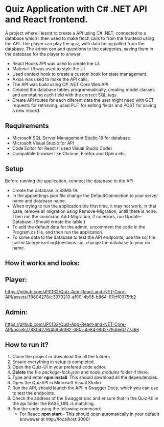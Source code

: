 # Quiz Application with C# .NET API and React frontend.  

A project where I learnt to create a API using C# .NET, connected to a database which I then used to make fetch calls to from the frontend using the API. The player can play the quiz, with data being pulled from the database. The admin can add questions to the categories, saving them in the database for the player to answer.  

* React Hooks API was used to create the UI.  
* Material-UI was used to style the UI.  
* Used context hook to create a custom hook for state management.  
* Axios was used to make the API calls.   
* The API was build using C# .NET Core Web API.
* Created the database tables programmatically, creating model classes and annotating each field with the correct SQL tags.  
* Create API routes for each diferent data the user might need with GET requests for retrieving, used PUT for editing fields and POST for saving a new record.  

## Requirements  
- Microsoft SQL Server Management Studio 19 for database  
- Microsoft Visual Studio for API  
- Code Editor for React (I used Visual Studio Code) 
- Compatible browser like Chrome, Firefox and Opera etc.   

## Setup  
Before running the application, connect the database to the API.  
- Create the database in SSMS 19. 
- In the appsettings.json file change the DefaultConnection to your server name and database name.  
- When trying to run the application the first time, it may not work, in that case, remove all migration using Remove-Migration, untill there is none. Then run the command Add-Migration, if no errors, run Update-Database. (Should create the table.)  
- To add the default data for the admin, uncomment the code in the Program.cs file, and then run the application.  
- To some data to the database to test the API endpoints, use the sql file called QueryInsertingQuestions.sql, change the database to your db name.  

## How it works and looks:


## Player:
https://github.com/JP0132/Quiz-App-React-and-NET-Core-API/assets/78804278/c3979210-a190-4b95-b864-07cff0075fb2

## Admin:
https://github.com/JP0132/Quiz-App-React-and-NET-Core-API/assets/78804278/45959382-d8fa-4e84-9fd2-79d6e0777a68



## How to run it?
1. Clone the project or download the all the folders.  
2. Ensure everything in setup is completed.  
3. Open the Quiz-UI in your prefered code editor.  
5. **Delete** the file *package-lock.json* and *node_modules* folder if there.  
6. Type and enter **npm install**. This should download all the dependencies.  
7. Open the QuizAPI in Microsoft Visual Studio.  
8. Run the API, should launch the API in Swagger Docs, which you can use to test the endpoints.  
9. Check the address of the Swagger doc and ensure that in the Quiz-UI in the api folder the BASE_URL is matching.  
10. Run the code using the following command:  
    - For React: **npm start** - This should open automatically in your default browswer at http://localhost:3000/  

